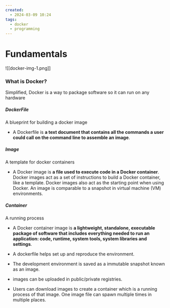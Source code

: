```yaml
---
created:
  - 2024-03-09 10:24
tags:
  - docker
  - programming
---
```

# Fundamentals

![[docker-img-1.png]]

### What is Docker?
Simplified, Docker is a way to package software so it can run on any hardware

##### DockerFile
A blueprint for building a docker image
- A Dockerfile is **a text document that contains all the commands a user could call on the command line to assemble an image**.

##### Image
A template for docker containers
- A Docker image is **a file used to execute code in a Docker container**. Docker images act as a set of instructions to build a Docker container, like a template. Docker images also act as the starting point when using Docker. An image is comparable to a snapshot in virtual machine (VM) environments.

##### Container
A running process
- A Docker container image is **a lightweight, standalone, executable package of software that includes everything needed to run an application: code, runtime, system tools, system libraries and settings**.

- A dockerfile helps set up and reproduce the environment.
- The development environment is saved as a immutable snapshot known as an image.
- images can be uploaded in public/private registries.
- Users can download images to create a container which is a running process of that image.  One image file can spawn multiple times in multiple places.